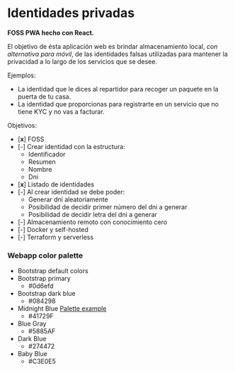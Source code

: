 # Identidades privadas

**FOSS PWA hecho con React.**

El objetivo de ésta aplicación web es brindar almacenamiento local, _con alternativa para móvil_, de las identidades falsas utilizadas para mantener la privacidad a lo largo de los servicios que se desee.

Ejemplos:

- La identidad que le dices al repartidor para recoger un paquete en la puerta de tu casa.
- La identidad que proporcionas para registrarte en un servicio que no tiene KYC y no vas a facturar.

Objetivos:

- [**x**] FOSS
- [-] Crear identidad con la estructura:
  - Identificador
  - Resumen
  - Nombre
  - Dni
- [**x**] Listado de identidades
- [-] Al crear identidad se debe poder:
  - Generar dni aleatoriamente
  - Posibilidad de decidir primer número del dni a generar
  - Posibilidad de decidir letra del dni a generar
- [-] Almacenamiento remoto con conocimiento cero
- [-] Docker y self-hosted
- [-] Terraform y serverless

### Webapp color palette

- Bootstrap default colors
- Bootstrap primary
  - #0d6efd
- Bootstrap dark blue
  - #084298
- Midnight Blue [Palette example](https://www.canva.com/colors/color-palettes/window-tide/)
  - #41729F
- Blue Gray
  - #5885AF
- Dark Blue
  - #274472
- Baby Blue
  - #C3E0E5
